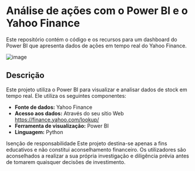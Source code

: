 # Análise de ações com o Power BI e o Yahoo Finance
Este repositório contém o código e os recursos para um dashboard do Power BI que apresenta dados de ações em tempo real do Yahoo Finance.

![image](https://github.com/user-attachments/assets/dfcce401-899e-45d4-b8a8-1c5696fad94b)


## Descrição

Este projeto utiliza o Power BI para visualizar e analisar dados de stock em tempo real. Ele utiliza os seguintes componentes:

   - **Fonte de dados:** Yahoo Finance
   - **Acesso aos dados:** Através do seu sítio Web https://finance.yahoo.com/lookup/
   - **Ferramenta de visualização:** Power BI
   - **Linguagem:** Python

Isenção de responsabilidade
Este projeto destina-se apenas a fins educativos e não constitui aconselhamento financeiro. Os utilizadores são aconselhados a realizar a sua própria investigação e diligência prévia antes de tomarem quaisquer decisões de investimento.

